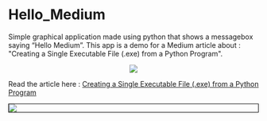 # Hello_Medium


<p>
  Simple graphical application made using python that shows a messagebox saying “Hello Medium”.
This app is a demo for a Medium article about : "Creating a Single Executable File (.exe) from a Python Program".
</p>

<p align="center">
  <img src="https://cdn-images-1.medium.com/max/1000/1*R8qHDubt9g3ltRJ1-2AlUQ.png">
</p>


Read the article here : [Creating a Single Executable File (.exe) from a Python Program](https://medium.com/@mounirboulwafa/creating-a-single-executable-file-exe-from-a-python-program-abda6a41f74f) 

<p align="center">
  <div style="border:1px solid black;">
    <img src="https://i.stack.imgur.com/0277F.png">
  </div>
</p>
